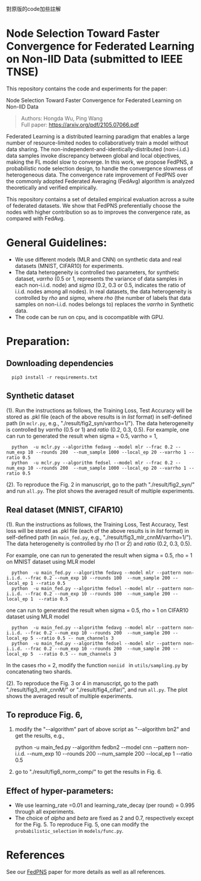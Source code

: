 對原版的code加些註解



# Node Selection Toward Faster Convergence for Federated Learning on Non-IID Data (submitted to IEEE TNSE)


This repository contains the code and experiments for the paper: 

Node Selection Toward Faster Convergence for Federated Learning on Non-IID Data 
>   Authors: Hongda Wu, Ping Wang <br>
Full paper: https://arxiv.org/pdf/2105.07066.pdf

Federated Learning is a distributed learning paradigm that enables a large number of resource-limited nodes to collaboratively train a model without data sharing. The non-independent-and-identically-distributed (non-i.i.d.) data samples invoke discrepancy between global and local objectives, making the FL model slow to converge. In this work, we propose FedPNS, a probabilistic node selection design, to handle the convergence slowness of heterogeneous data. The convergence rate improvement of FedPNS over the commonly adopted Federated Averaging (FedAvg) algorithm is analyzed theoretically and verified empirically. 

This repository contains a set of detailed empirical evaluation across a suite of federated datasets. We show that FedPNS preferentially choose the nodes with higher contribution so as to improves the convergence rate, as compared with FedAvg.



# General Guidelines:
* We use different models (MLR and CNN) on synthetic data and real datasets (MNIST, CIFAR10) for experiments. 
* The data heterogeneity is controlled two parameters, for synthetic dataset, _varrho_ (0.5 or 1, represents the variance of data samples in each non-i.i.d. node) and _sigma_ (0.2, 0.3 or 0.5, indicates the ratio of i.i.d. nodes among all nodes). In real datasets, the data heterogeneity is controlled by _rho_ and _sigma_, where _rho_ (the number of labels that data samples on non-i.i.d. nodes belongs to) replaces the _varrho_ in Synthetic data.
* The code can be run on cpu, and is cocompatible with GPU.


# Preparation: 
## Downloading dependencies

      pip3 install -r requirements.txt

## Synthetic dataset
(1). Run the instructions as follows, the Training Loss, Test Accuracy will be stored as .pkl file (each of the above results is in _list_ format) in self-defined path (in `mclr.py`, e.g., "./result/fig2_syn/varrho=1/"). The data heterogeneity is controlled by _varrho_ (0.5 or 1) and _ratio_ (0.2, 0.3, 0.5). For example, one can run to generated the result when sigma = 0.5, varrho  = 1, 

      python  -u mclr.py --algorithm fedavg --model mlr --frac 0.2 --num_exp 10 --rounds 200  --num_sample 1000 --local_ep 20 --varrho 1 --ratio 0.5 
      python  -u mclr.py --algorithm fedsel --model mlr --frac 0.2 --num_exp 10 --rounds 200  --num_sample 1000 --local_ep 20 --varrho 1 --ratio 0.5

(2). To reproduce the Fig. 2 in manuscript, go to the path "./result/fig2_syn/" and run `all.py`. The plot shows the averaged result of multiple experiments.


## Real dataset (MNIST, CIFAR10)
(1). Run the instructions as follows, the Training Loss, Test Accuracy, Test loss will be stored as .pkl file (each of the above results is in _list_ format) in self-defined path (in `main_fed.py`, e.g., "./result/fig3_mlr_cnnM/varrho=1/"). The data heterogeneity is controlled by _rho_ (1 or 2) and _ratio_ (0.2, 0.3, 0.5). 

For example, one can run to generated the result when sigma = 0.5, rho  = 1 on MNIST dataset using MLR model

      python  -u main_fed.py --algorithm fedavg --model mlr --pattern non-i.i.d. --frac 0.2 --num_exp 10 --rounds 100  --num_sample 200 --local_ep 1 --ratio 0.5 
      python  -u main_fed.py --algorithm fedsel --model mlr --pattern non-i.i.d. --frac 0.2 --num_exp 10 --rounds 100  --num_sample 200 --local_ep 1  --ratio 0.5

one can run to generated the result when sigma = 0.5, rho  = 1 on CIFAR10 dataset using MLR model

      python  -u main_fed.py --algorithm fedavg --model mlr --pattern non-i.i.d. --frac 0.2 --num_exp 10 --rounds 200  --num_sample 200 --local_ep 5 --ratio 0.5 -- num_channels 3
      python  -u main_fed.py --algorithm fedsel --model mlr --pattern non-i.i.d. --frac 0.2 --num_exp 10 --rounds 200  --num_sample 200 --local_ep 5  --ratio 0.5 -- num_channels 3

In the cases rho  = 2, modify the function `noniid ` in `utils/sampling.py` by concatenating two shards. 


(2). To reproduce the Fig. 3 or 4 in manuscript, go to the path "./result/fig3_mlr_cnnM/" or "./result/fig4_cifar/", and run `all.py`. The plot shows the averaged result of multiple experiments.

## To reproduce Fig. 6, 

1) modify the "--algorithm" part of above script as "--algorithm bn2" and get the results, e.g., 

      python  -u main_fed.py --algorithm fedbn2 --model cnn --pattern non-i.i.d. --num_exp 10 --rounds 200  --num_sample 200 --local_ep 1 --ratio 0.5   
      
 2) go to "./result/fig6_norm_comp/" to get the results in Fig. 6.

## Effect of hyper-parameters:

* We use learning_rate =0.01 and learning_rate_decay (per round) = 0.995 through all experiments.
* The choice of _alpha_ and _beta_ are fixed as 2 and 0.7, respectively except for the Fig. 5. To reproduce Fig. 5, one can modify the `probabilistic_selection` in `models/func.py`.

# References
See our [FedPNS](https://arxiv.org/pdf/2105.07066) paper for more details as well as all references.

